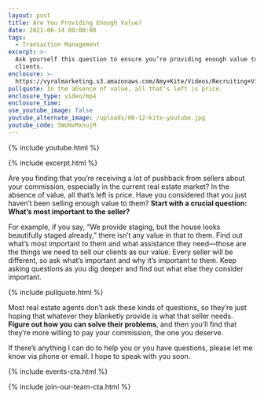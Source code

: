 ```yaml
---
layout: post
title: Are You Providing Enough Value?
date: 2021-06-14 00:00:00
tags:
  - Transaction Management
excerpt: >-
  Ask yourself this question to ensure you’re providing enough value to your
  clients.
enclosure: >-
  https://vyralmarketing.s3.amazonaws.com/Amy+Kite/Videos/Recruiting+Videos/2021/Are+You+Providing+Enough+Value_.mp4
pullquote: In the absence of value, all that’s left is price.
enclosure_type: video/mp4
enclosure_time:
use_youtube_image: false
youtube_alternate_image: /uploads/06-12-kite-youtube.jpg
youtube_code: 5WoNvMxnujM
---
```

{% include youtube.html %}

{% include excerpt.html %}

Are you finding that you’re receiving a lot of pushback from sellers about your commission, especially in the current real estate market? In the absence of value, all that’s left is price. Have you considered that you just haven’t been selling enough value to them? **Start with a crucial question: What’s most important to the seller?**

For example, if you say, “We provide staging, but the house looks beautifully staged already,” there isn’t any value in that to them. Find out what’s most important to them and what assistance they need—those are the things we need to sell our clients as our value. Every seller will be different, so ask what’s important and why it’s important to them. Keep asking questions as you dig deeper and find out what else they consider important.

{% include pullquote.html %}

Most real estate agents don’t ask these kinds of questions, so they’re just hoping that whatever they blanketly provide is what that seller needs. **Figure out how you can solve their problems**, and then you’ll find that they’re more willing to pay your commission, the one you deserve.

If there’s anything I can do to help you or you have questions, please let me know via phone or email. I hope to speak with you soon.

{% include events-cta.html %}

{% include join-our-team-cta.html %}
